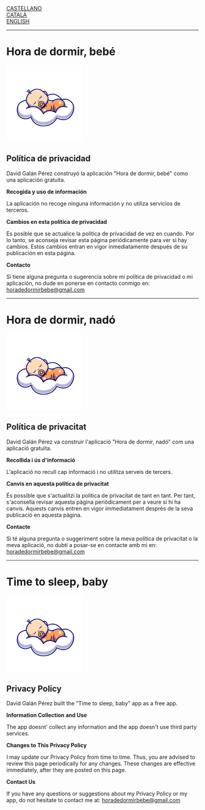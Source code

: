 <html>
<body>
<a href="#castellano">CASTELLANO</a>
<br><a href="#catala">CATALÀ</a>
<br><a href="#english">ENGLISH</a>
 

 <hr/>
 <h1 id="castellano">Hora de dormir, bebé</h1>
 
<img src="https://raw.githubusercontent.com/davidgpdeveloper/horadedormirbebe/main/LogoBabyIconsOrinal.png" alt="Hora de dormir, bebé" width="200" height="200">
    
<h2>Política de privacidad</h2>
<p>David Galán Pérez construyó la aplicación "Hora de dormir, bebé" como una aplicación gratuita.</p>

<p><strong>Recogida y uso de información</strong></p>
<p>La aplicación no recoge ninguna información y no utiliza servicios de terceros.</p>

<p><strong>Cambios en esta política de privacidad</strong></p>
<p>Es posible que se actualice la política de privacidad de vez en cuando. Por lo tanto, se aconseja revisar esta página periódicamente para ver si hay cambios. Estos cambios entran en vigor inmediatamente después de su publicación en esta página.</p>

<p><strong>Contacto</strong></p>
<p>Si tiene alguna pregunta o sugerencia sobre mi política de privacidad o mi aplicación, no dude en ponerse en contacto conmigo en: <a href="horadedormirbebe@gmail.com">horadedormirbebe@gmail.com</a> </p>
 
<hr/>
<h1 id="catala">Hora de dormir, nadó</h1>
 
<img src="https://raw.githubusercontent.com/davidgpdeveloper/horadedormirbebe/main/LogoBabyIconsOrinal.png" alt="Hora de dormir, bebé" width="200" height="200">
    
<h2>Política de privacitat</h2>
<p>David Galán Pérez va construir l'aplicació "Hora de dormir, nadó" com una aplicació gratuïta.</p>

<p><strong>Recollida i ús d'informació</strong></p>
<p>L'aplicació no recull cap informació i no utilitza serveis de tercers.</p>

<p><strong>Canvis en aquesta política de privacitat</strong></p>
<p>És possible que s'actualitzi la política de privacitat de tant en tant. Per tant, s'aconsella revisar aquesta pàgina periòdicament per a veure si hi ha canvis. Aquests canvis entren en vigor immediatament després de la seva publicació en aquesta pàgina.</p>

<p><strong>Contacte</strong></p>
<p>Si té alguna pregunta o suggeriment sobre la meva política de privacitat o la meva aplicació, no dubti a posar-se en contacte amb mi en:  <a href="horadedormirbebe@gmail.com">horadedormirbebe@gmail.com</a> </p>

<hr/> 
<h1 id="english">Time to sleep, baby</h1>
 
<img src="https://raw.githubusercontent.com/davidgpdeveloper/horadedormirbebe/main/LogoBabyIconsOrinal.png" alt="Hora de dormir, bebé" width="200" height="200">
    
<h2>Privacy Policy</h2>
<p>David Galán Pérez built the "Time to sleep, baby" app as a free app.</p>

<p><strong>Information Collection and Use</strong></p>
<p>The app doesnt' collect any information and the app doesn't use third party services.</p>

<p><strong>Changes to This Privacy Policy</strong></p>
<p>I may update our Privacy Policy from time to time. Thus, you are advised to review this page
    periodically for any changes. These changes are effective immediately, after they are posted on this page.</p>

<p><strong>Contact Us</strong></p>
<p>If you have any questions or suggestions about my Privacy Policy or my app, do not hesitate to contact
    me at: <a href="horadedormirbebe@gmail.com">horadedormirbebe@gmail.com</a></p>

</body>
</html>
